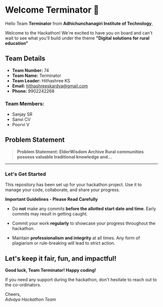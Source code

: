 # Welcome Terminator 👋

Hello Team **Terminator** from **Adhichunchanagiri Institute of Technology**,

Welcome to the Hackathon! We're excited to have you on board and can't wait to see what you'll build under the theme **"Digital solutions for rural education"** 

## Team Details

- **Team Number:** 74  
- **Team Name:** Terminator
- **Team Leader:** Hithashree KS  
- **Email:** hithashreeskardya@gmail.com  
- **Phone:** 9902242268  

### Team Members:
- Sanjay SR 
- Sanvi CV 
- Poorvi V 

## Problem Statement

> **Problem Statement: ElderWisdom Archive Rural communities possess valuable traditional knowledge and...**

---

### Let's Get Started 

This repository has been set up for your hackathon project. Use it to manage your code, collaborate, and share your progress.

**Important Guidelines - Please Read Carefully**

- Do **not** make any commits **before the allotted start date and time**. Early commits may result in getting caught.
- Commit your work **regularly** to showcase your progress throughout the hackathon.

- Maintain **professionalism and integrity** at all times. Any form of plagiarism or rule-breaking will lead to strict action.

Let's keep it fair, fun, and impactful! 
---

**Good luck, Team Terminator! Happy coding!**

If you need any support during the hackathon, don't hesitate to reach out to the co-ordinators.

Cheers,  
_Advaya Hackathon Team_